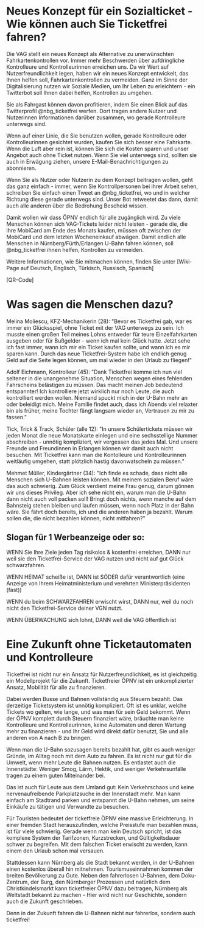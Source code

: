 # Neues Konzept für ein Sozialticket - Wie können auch Sie Ticketfrei fahren?

Die VAG stellt ein neues Konzept als Alternative zu unerwünschten
Fahrkartenkontrollen vor. Immer mehr Beschwerden über aufdringliche
Kontrolleure und Kontrolleurinnen erreichen uns. Da wir Wert auf
Nutzerfreundlichkeit legen, haben wir ein neues Konzept entwickelt, das Ihnen
helfen soll, Fahrkartenkontrollen zu vermeiden. Ganz im Sinne der
Digitalisierung nutzen wir Soziale Medien, um Ihr Leben zu erleichtern - ein
Twitterbot soll Ihnen dabei helfen, Kontrollen zu umgehen.

Sie als Fahrgast können davon profitieren, indem Sie einen Blick auf das
Twitterprofil @nbg_ticketfrei werfen. Dort tragen andere Nutzer und Nutzerinnen
Informationen darüber zusammen, wo gerade Kontrolleure unterwegs sind.

Wenn auf einer Linie, die Sie benutzen wollen, gerade Kontrolleure oder
Kontrolleurinnen gesichtet wurden, kaufen Sie sich besser eine Fahrkarte. Wenn
die Luft aber rein ist, können Sie sich die Kosten sparen und unser Angebot
auch ohne Ticket nutzen. Wenn Sie viel unterwegs sind, sollten sie auch in
Erwägung ziehen, unsere E-Mail-Benachrichtigungen zu abonnieren.

Wenn Sie als Nutzer oder Nutzerin zu dem Konzept beitragen wollen, geht das
ganz einfach - immer, wenn Sie Kontrollpersonen bei ihrer Arbeit sehen,
schreiben Sie einfach einen Tweet an @nbg_ticketfrei, wo und in welcher
Richtung diese gerade unterwegs sind. Unser Bot retweetet das dann, damit auch
alle anderen über die Bedrohung Bescheid wissen.

Damit wollen wir dass ÖPNV endlich für alle zugänglich wird. Zu viele Menschen
können sich VAG-Tickets leider nicht leisten - gerade die, die ihre MobiCard am
Ende des Monats kaufen, müssen oft zwischen der MobiCard und dem letzten
Wocheneinkauf abwägen. Damit endlich alle Menschen in Nürnberg/Fürth/Erlangen
U-Bahn fahren können, soll @nbg_ticketfrei ihnen helfen, Kontrollen zu
vermeiden.

Weitere Informationen, wie Sie mitmachen können, finden Sie unter
[Wiki-Page auf Deutsch, Englisch, Türkisch, Russisch, Spanisch]

[QR-Code]


# Was sagen die Menschen dazu?

Melina Moliescu, KFZ-Mechanikerin (28): "Bevor es Ticketfrei gab,
war es immer ein Glücksspiel, ohne Ticket mit der VAG unterwegs zu
sein. Ich musste einen großen Teil meines Lohns entweder für teure
Einzelfahrkarten ausgeben oder für Bußgelder - wenn ich mal kein
Glück hatte. Jetzt sehe ich fast immer, wann ich mir ein Ticket
kaufen sollte, und wann ich es mir sparen kann. Durch das neue
Ticketfrei-System habe ich endlich genug Geld auf die Seite legen
können, um mal wieder in den Urlaub zu fliegen!"

Adolf Eichmann, Kontrolleur (45): "Dank Ticketfrei komme ich nun viel
seltener in die unangenehme Situation, Menschen wegen eines fehlenden
Fahrscheins belästigen zu müssen. Das macht meinen Job bedeutend
entspannter! Ich kontrolliere jetzt wirklich nur noch Leute, die auch
kontrolliert werden wollen. Niemand spuckt mich in der U-Bahn mehr an
oder beleidigt mich. Meine Familie findet auch, dass ich Abends viel
relaxter bin als früher, meine Tochter fängt langsam wieder an,
Vertrauen zu mir zu fassen."

Tick, Trick & Track, Schüler (alle 12): "In unsere Schülertickets
müssen wir jeden Monat die neue Monatskarte einlegen und eine
sechsstellige Nummer abschreiben - unnötig kompliziert, wir
vergessen das jedes Mal. Und unsere Freunde und Freundinnen in
Erlangen können wir damit auch nicht besuchen. Mit Ticketfrei
kann man die Kontolleure und Kontrolleurinnen weitläufig umgehen,
statt plötzlich hastig davonwatscheln zu müssen."

Mehmet Müller, Kindergärtner (34): "Ich finde es schade, dass nicht
alle Menschen sich U-Bahnen leisten können. Mit meinem sozialen
Beruf wäre das auch schwierig. Zum Glück verdient meine Frau genug,
darum gönnen wir uns dieses Privileg. Aber ich sehe nicht ein, warum
man die U-Bahn dann nicht auch voll packen soll! Bringt doch nichts,
wenn manche auf dem Bahnsteig stehen bleiben und laufen müssen, wenn
noch Platz in der Bahn wäre. Sie fährt doch bereits, ich und die
anderen haben ja bezahlt. Warum sollen die, die nicht bezahlen
können, nicht mitfahren?"


## Slogan für 1 Werbeanzeige oder so:

WENN Sie Ihre Ziele jeden Tag risikolos & kostenfrei erreichen, DANN nur weil
sie den Ticketfrei-Service der VAG nutzen und nicht auf gut Glück
schwarzfahren.

WENN
HEIMAT scheiße ist,
DANN ist
SÖDER dafür verantwortlich
(eine Anzeige von Ihrem Heimatministerium und verehrten Ministerpräsidenten (fast))

WENN du beim
SCHWARZFAHREN erwischt wirst,
DANN nur, weil du noch nicht den Ticketfrei-Service deiner
VGN nutzt.

WENN
ÜBERWACHUNG sich lohnt,
DANN weil die
VAG öffentlich ist

# Eine Zukunft ohne Ticketautomaten und Kontrolleure

Ticketfrei ist nicht nur ein Ansatz für Nutzerfreundlichkeit, es ist
gleichzeitig ein Modellprojekt für die Zukunft. Ticketfreier ÖPNV
ist ein unkomplizierter Ansatz, Mobilität für alle zu finanzieren.

Dabei werden Busse und Bahnen vollständig aus Steuern bezahlt. Das
derzeitige Ticketsystem ist unnötig kompliziert. Oft ist es unklar,
welche Tickets wo gelten, wie lange, und was man für sein Geld
bekommt. Wenn der ÖPNV komplett durch Steuern finanziert wäre,
bräuchte man keine Kontrolleure und Kontrolleurinnen, keine Automaten
und deren Wartung mehr zu finanzieren - und Ihr Geld wird direkt
dafür benutzt, Sie und alle anderen von A nach B zu bringen.

Wenn man die U-Bahn sozusagen bereits bezahlt hat, gibt es auch
weniger Gründe, im Alltag noch mit dem Auto zu fahren. Es ist nicht
nur gut für die Umwelt, wenn mehr Leute die Bahnen nutzen. Es
entlastet auch die Innenstädte: Weniger Smog, Lärm, Hektik, und
weniger Verkehrsunfälle tragen zu einem guten Miteinander bei.

Das ist auch für Leute aus dem Umland gut: Kein Verkehrschaos und
keine nervenaufreibende Parkplatzsuche in der Innenstadt mehr. Man
kann einfach am Stadtrand parken und entspannt die U-Bahn nehmen, um
seine Einkäufe zu tätigen und Verwandte zu besuchen.

Für Touristen bedeutet der ticketfreie ÖPNV eine massive
Erleichterung. In einer fremden Stadt herauszufinden, welche
Preisstufe man bezahlen muss, ist für viele schwierig. Gerade wenn
man kein Deutsch spricht, ist das komplexe System der Tarifzonen,
Kurzstrecken, und Gültigkeitsdauer schwer zu begreifen. Mit dem
falschen Ticket erwischt zu werden, kann einem den Urlaub schon mal
versauen.

Stattdessen kann Nürnberg als die Stadt bekannt werden, in der
U-Bahnen einen kostenlos überall hin mitnehmen. Tourismuseinnahmen
kommen der breiten Bevölkerung zu Gute. Neben den fahrerlosen
U-Bahnen, dem Doku-Zentrum, der Burg, den Nürnberger Prozessen und
natürlich dem Christkindelsmarkt kann ticketfreier ÖPNV dazu
beitragen, Nürnberg als Weltstadt bekannt zu machen - Hier wird
nicht nur Geschichte, sondern auch die Zukunft geschrieben.

Denn in der Zukunft fahren die U-Bahnen nicht nur fahrerlos, sondern
auch ticketfrei!


